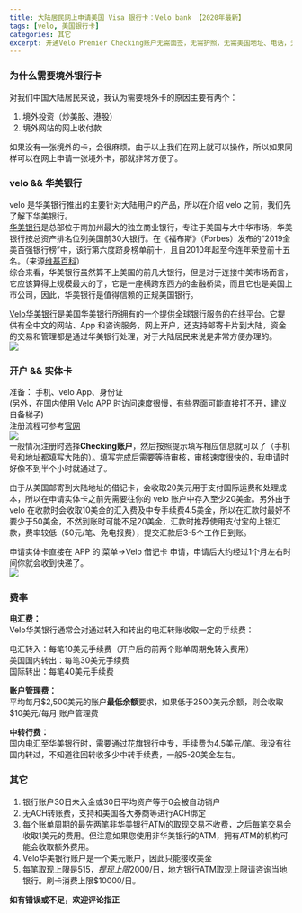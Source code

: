 ```yaml
---
title: 大陆居民网上申请美国 Visa 银行卡：Velo bank 【2020年最新】
tags: [velo, 美国银行卡]
categories: 其它
excerpt: 开通Velo Premier Checking账户无需面签，无需护照，无需美国地址、电话，无开户费，无最低资金要求，免费办理。
---
```


### 为什么需要境外银行卡
对我们中国大陆居民来说，我认为需要境外卡的原因主要有两个： 
1. 境外投资（炒美股、港股）
2. 境外网站的网上收付款

如果没有一张境外的卡，会很麻烦。由于以上我们在网上就可以操作，所以如果同样可以在网上申请一张境外卡，那就非常方便了。

### velo && 华美银行
velo 是华美银行推出的主要针对大陆用户的产品，所以在介绍 velo 之前，我们先了解下华美银行。  
[华美银行](https://www.eastwestbank.com.cn/)是总部位于南加州最大的独立商业银行，专注于美国与大中华市场，华美银行按总资产排名位列美国前30大银行。在《福布斯》（Forbes）发布的“2019全美百强银行榜”中，该行第六度跻身榜单前十，且自2010年起至今连年荣登前十五名。（来源[维基百科](https://zh.wikipedia.org/wiki/%E5%8D%8E%E7%BE%8E%E9%93%B6%E8%A1%8C)）  
综合来看，华美银行虽然算不上美国的前几大银行，但是对于连接中美市场而言，它应该算得上规模最大的了，它是一座横跨东西方的金融桥梁，而且它也是美国上市公司，因此，华美银行是值得信赖的正规美国银行。

[Velo华美银行](https://www.velobank.com/cn.html)是美国华美银行所拥有的一个提供全球银行服务的在线平台。它提供有全中文的网站、App 和咨询服务，网上开户，还支持邮寄卡片到大陆，资金的交易和管理都是通过华美银行处理，对于大陆居民来说是非常方便办理的。  
![]({{site.url}}/downloads/velo/velo-info.png)  

### 开户 && 实体卡
准备： 手机、velo App、身份证  
(另外，在国内使用 Velo APP 时访问速度很慢，有些界面可能直接打不开，建议自备梯子)  
注册流程可参考[官网](https://www.velobank.com/cn.html)  
![]({{site.url}}/downloads/velo/apply.png)  
一般情况注册时选择**Checking账户**，然后按照提示填写相应信息就可以了（手机号和地址都填写大陆的）。填写完成后需要等待审核，审核速度很快的，我申请时好像不到半个小时就通过了。  

由于从美国邮寄到大陆地址的借记卡，会收取20美元用于支付国际运费和处理成本，所以在申请实体卡之前先需要往你的 velo 账户中存入至少20美金。另外由于 velo 在收款时会收取10美金的汇入费及中专手续费4.5美金，所以在汇款时最好不要少于50美金，不然到账时可能不足20美金，汇款时推荐使用支付宝的上银汇款，费率较低（50元/笔、免电报费），提交汇款后3-5个工作日到账。  

申请实体卡直接在 APP 的 菜单->Velo 借记卡 申请，申请后大约经过1个月左右时间你就会收到快递了。  
![]({{site.url}}/downloads/velo/velo_card.png)  

### 费率

**电汇费：**  
Velo华美银行通常会对通过转入和转出的电汇转账收取一定的手续费：

电汇转入：每笔10美元手续费（开户后的前两个账单周期免转入费用）  
美国国内转出：每笔30美元手续费  
国际转出：每笔40美元手续费  

**账户管理费：**  
平均每月$2,500美元的账户**最低余额**要求，如果低于2500美元余额，则会收取 $10美元/每月 账户管理费

**中转行费：**  
国内电汇至华美银行时，需要通过花旗银行中专，手续费为4.5美元/笔。我没有往国内转过，不知道往回转收多少中转手续费，一般5-20美金左右。  


### 其它
1. 银行账户30日未入金或30日平均资产等于0会被自动销户
2. 无ACH转账费，支持和美国各大券商等进行ACH绑定
3. 每个账单周期的最先两笔非华美银行ATM的取现交易不收费，之后毎笔交易会收取1美元的费用。但注意如果您使用非华美银行的ATM，拥有ATM的机构可能会收取额外费用。
4. Velo华美银行账户是一个美元账户，因此只能接收美金
5. 每笔取现上限是$515，提现上限$2000/日，地方银行ATM取现上限请咨询当地银行。刷卡消费上限$10000/日。


**如有错误或不足，欢迎评论指正**







